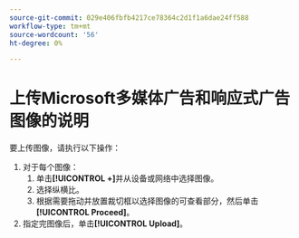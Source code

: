 ```yaml
---
source-git-commit: 029e406fbfb4217ce78364c2d1f1a6dae24ff588
workflow-type: tm+mt
source-wordcount: '56'
ht-degree: 0%

---
```

# 上传Microsoft多媒体广告和响应式广告图像的说明

<!-- Only part of the "Image" field description -->

要上传图像，请执行以下操作：

1. 对于每个图像：
   1. 单击&#x200B;**[!UICONTROL +]**&#x200B;并从设备或网络中选择图像。
   1. 选择纵横比。
   1. 根据需要拖动并放置裁切框以选择图像的可查看部分，然后单击&#x200B;**[!UICONTROL Proceed]**。
1. 指定完图像后，单击&#x200B;**[!UICONTROL Upload]**。
